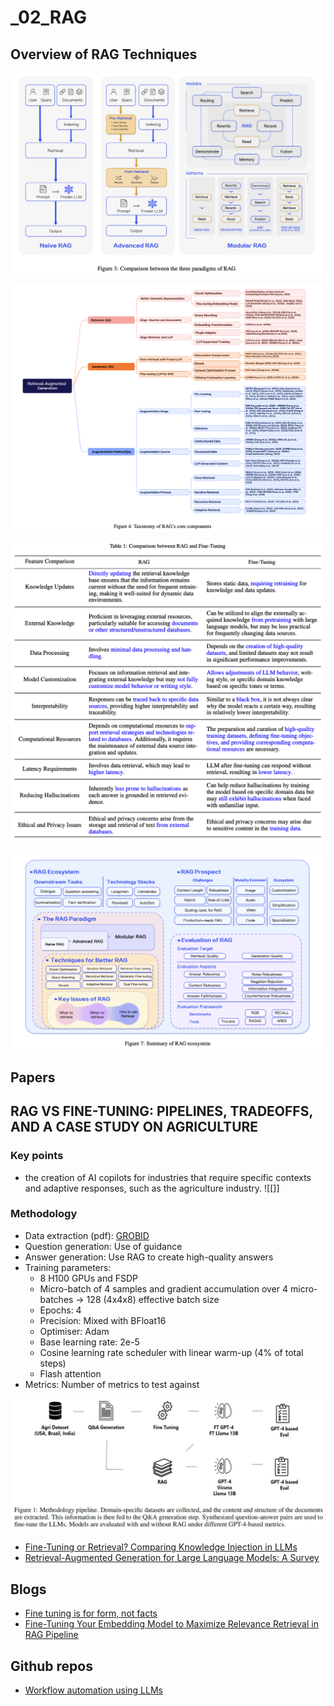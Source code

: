 # _02_RAG

## Overview of RAG Techniques

![](../pics/RAG_compare.png)

![](../pics/taxonomy_RAG.png)

![](../pics/ft_rag_compare.png)

![](../pics/rag_ecosystem.png)


## Papers

## RAG VS FINE-TUNING: PIPELINES, TRADEOFFS, AND A CASE STUDY ON AGRICULTURE

### Key points
- the creation of AI copilots for industries that require specific contexts and adaptive responses, such as the agriculture industry.
![[]]
### Methodology

- Data extraction (pdf): [GROBID](https://github.com/kermitt2/grobid)
- Question generation: Use of guidance
- Answer generation: Use RAG to create high-quality answers
- Training parameters:
	- 8 H100 GPUs and FSDP
	- Micro-batch of 4 samples and gradient accumulation over 4 micro-batches -> 128 (4x4x8) effective batch size
	- Epochs: 4
	- Precision: Mixed with BFloat16
	- Optimiser: Adam
	- Base learning rate: 2e-5
	- Cosine learning rate scheduler with linear warm-up (4% of total steps)
	- Flash attention
- Metrics: Number of metrics to test against

![](attachments/d7e048f0470101f61127a2cff8f5fe7e_MD5.jpeg)

- [Fine-Tuning or Retrieval? Comparing Knowledge Injection in LLMs](https://arxiv.org/pdf/2312.05934.pdf)
- [Retrieval-Augmented Generation for Large Language Models: A Survey](https://arxiv.org/pdf/2312.10997.pdf)





## Blogs

- [Fine tuning is for form, not facts](https://www.anyscale.com/blog/fine-tuning-is-for-form-not-facts)
- [Fine-Tuning Your Embedding Model to Maximize Relevance Retrieval in RAG Pipeline](https://betterprogramming.pub/fine-tuning-your-embedding-model-to-maximize-relevance-retrieval-in-rag-pipeline-2ea3fa231149)


## Github repos

- [Workflow automation using LLMs](https://github.com/lucastononro/llm-food-delivery)

